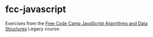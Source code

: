 # fcc-javascript

Exercises from the [Free Code Camp JavaScript Algorithms and Data Structures](https://www.freecodecamp.org/learn/javascript-algorithms-and-data-structures/) Legacy course.
